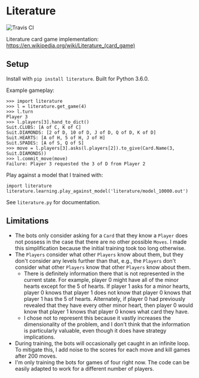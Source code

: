 # Literature
![Travis CI](https://travis-ci.org/neelsomani/literature.svg?branch=master)

Literature card game implementation: https://en.wikipedia.org/wiki/Literature_(card_game)

## Setup

Install with `pip install literature`. Built for Python 3.6.0.

Example gameplay:

```
>>> import literature
>>> l = literature.get_game(4)
>>> l.turn
Player 3
>>> l.players[3].hand_to_dict()
Suit.CLUBS: [A of C, K of C]
Suit.DIAMONDS: [2 of D, 10 of D, J of D, Q of D, K of D]
Suit.HEARTS: [A of H, 5 of H, J of H]
Suit.SPADES: [A of S, Q of S]
>>> move = l.players[3].asks(l.players[2]).to_give(Card.Name(3, Suit.DIAMONDS))
>>> l.commit_move(move)
Failure: Player 3 requested the 3 of D from Player 2
```

Play against a model that I trained with:

```
import literature
literature.learning.play_against_model('literature/model_10000.out')
```

See `literature.py` for documentation.

## Limitations

* The bots only consider asking for a `Card` that they know a `Player` does not possess in the case that there are no other possible `Moves`. I made this simplification because the initial training took too long otherwise.
* The `Players` consider what other `Players` know about them, but they don't consider any levels further than that, e.g., the `Players` don't consider what other `Players` know that other `Players` know about them.
  * There is definitely information there that is not represented in the current state. For example, player 0 might have all of the minor hearts except for the 5 of hearts. If player 1 asks for a minor hearts, player 0 knows that player 1 does not know that player 0 knows that player 1 has the 5 of hearts. Alternately, if player 0 had previously revealed that they have every other minor heart, then player 0 would know that player 1 knows that player 0 knows what card they have.
  * I chose not to represent this because it vastly increases the dimensionality of the problem, and I don't think that the information is particularly valuable, even though it does have strategy implications.
* During training, the bots will occasionally get caught in an infinite loop. To mitigate this, I add noise to the scores for each move and kill games after 200 moves.
* I'm only training the bots for games of four right now. The code can be easily adapted to work for a different number of players.